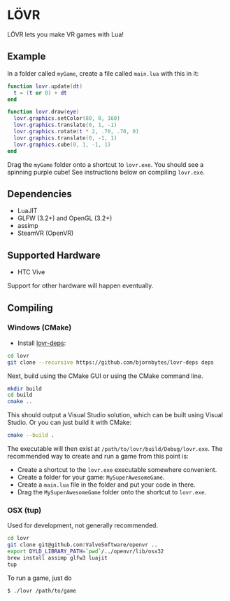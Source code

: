 LÖVR
===

LÖVR lets you make VR games with Lua!

Example
---

In a folder called `myGame`, create a file called `main.lua` with this in it:

```lua
function lovr.update(dt)
  t = (t or 0) + dt
end

function lovr.draw(eye)
  lovr.graphics.setColor(80, 0, 160)
  lovr.graphics.translate(0, 1, -1)
  lovr.graphics.rotate(t * 2, .70, .70, 0)
  lovr.graphics.translate(0, -1, 1)
  lovr.graphics.cube(0, 1, -1, 1)
end

```

Drag the `myGame` folder onto a shortcut to `lovr.exe`.  You should see a spinning purple cube!  See instructions below on compiling `lovr.exe`.

Dependencies
---

- LuaJIT
- GLFW (3.2+) and OpenGL (3.2+)
- assimp
- SteamVR (OpenVR)

Supported Hardware
---

- HTC Vive

Support for other hardware will happen eventually.

Compiling
---

### Windows (CMake)

- Install [lovr-deps](https://github.com/bjornbytes/lovr-deps):

```sh
cd lovr
git clone --recursive https://github.com/bjornbytes/lovr-deps deps
```

Next, build using the CMake GUI or using the CMake command line.

```sh
mkdir build
cd build
cmake ..
```

This should output a Visual Studio solution, which can be built using Visual Studio.  Or you can just build it with CMake:

```sh
cmake --build .
```

The executable will then exist at `/path/to/lovr/build/Debug/lovr.exe`.  The recommended way to create and run a game from this point is:

- Create a shortcut to the `lovr.exe` executable somewhere convenient.
- Create a folder for your game: `MySuperAwesomeGame`.
- Create a `main.lua` file in the folder and put your code in there.
- Drag the `MySuperAwesomeGame` folder onto the shortcut to `lovr.exe`.

### OSX (tup)

Used for development, not generally recommended.

```sh
cd lovr
git clone git@github.com:ValveSoftware/openvr ..
export DYLD_LIBRARY_PATH=`pwd`/../openvr/lib/osx32
brew install assimp glfw3 luajit
tup
```

To run a game, just do

```sh
$ ./lovr /path/to/game
```
